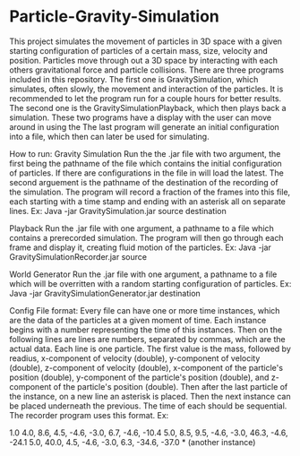 # Particle-Gravity-Simulation
This project simulates the movement of particles in 3D space with a given starting configuration of particles of a certain mass, size, 
velocity and position. Particles move through out a 3D space by interacting with each others gravitational force and particle collisions.
There are three programs included in this repository. The first one is GravitySimulation, which simulates, often slowly, the movement and
interaction of the particles. It is recommended to let the program run for a couple hours for better results. The second one is the
GravitySimulationPlayback, which then plays back a simulation. These two programs have a display with the user can move around in using
the The last program will generate an initial configuration into a file, which
then can later be used for simulating.

How to run:
  Gravity Simulation
    Run the the .jar file with two argument, the first being the pathname of the file which contains the initial configuration of
    particles. If there are configurations in the file in will load the latest. The second arguement is the pathname of the destination
    of the recording of the simulation. The program will record a fraction of the frames into this file, each starting with a time stamp
    and ending with an asterisk all on separate lines.
    Ex: Java -jar GravitySimulation.jar source destination
    
  Playback
    Run the .jar file with one argument, a pathname to a file which contains a prerecorded simulation. The program will then go through
    each frame and display it, creating fluid motion of the particles.
    Ex: Java -jar GravitySimulationRecorder.jar source
    
  World Generator
    Run the .jar file with one argument, a pathname to a file which will be overritten with a random starting configuration of particles.
    Ex: Java -jar GravitySimulationGenerator.jar destination
    
Config File format:
  Every file can have one or more time instances, which are the data of the particles at a given moment of time. Each instance begins
  with a number representing the time of this instances. Then on the following lines are lines are numbers, separated by commas, which
  are the actual data. Each line is one particle. The first value is the mass, followed by readius, x-component of velocity (double),
  y-component of velocity (double), z-component of velocity (double), x-component of the particle's position (double), y-component of
  the particle's position (double), and z-component of the particle's position (double). Then after the last particle of the instance,
  on a new line an asterisk is placed. Then the next instance can be placed underneath the previous. The time of each should be
  sequential. The recorder program uses this format.
  Ex:
  
  1.0
  4.0, 8.6, 4.5, -4.6, -3.0, 6.7, -4.6, -10.4
  5.0, 8.5, 9.5, -4.6, -3.0, 46.3, -4.6, -24.1
  5.0, 40.0, 4.5, -4.6, -3.0, 6.3, -34.6, -37.0
  *
  (another instance)
  
    
    

